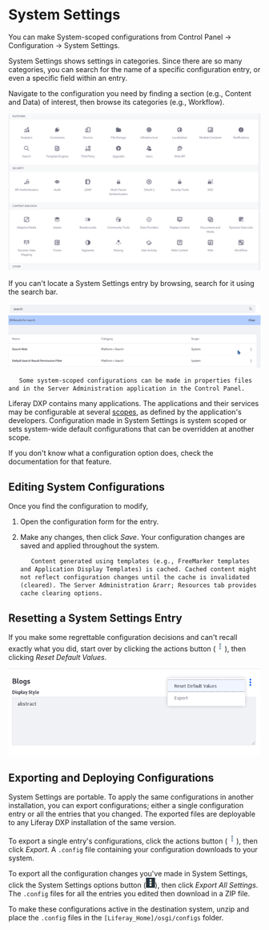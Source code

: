 # System Settings

You can make System-scoped configurations from Control Panel &rarr; Configuration &rarr; System Settings.

System Settings shows settings in categories. Since there are so many categories, you can search for the name of a specific configuration entry, or even a specific field within an entry.

Navigate to the configuration you need by finding a section (e.g., Content and Data) of interest, then browse its categories (e.g., Workflow).

![System Settings entries are organized by section (e.g., Content and Data) and category (e.g., Assets).](./system-settings/images/02.png)

If you can't locate a System Settings entry by browsing, search for it using the search bar.

![You can search for System Settings entries.](./system-settings/images/03.png)

```note::
   Some system-scoped configurations can be made in properties files and in the Server Administration application in the Control Panel.
```

Liferay DXP contains many applications. The applications and their services may be configurable at several [scopes](./system-settings-configuration-scope.md), as defined by the application's developers. Configuration made in System Settings is system scoped or sets system-wide default configurations that can be overridden at another scope.

If you don't know what a configuration option does, check the documentation for that feature. 

## Editing System Configurations

Once you find the configuration to modify,

1. Open the configuration form for the entry.

1. Make any changes, then click *Save*. Your configuration changes are saved and applied throughout the system. 

    ```important::
       Content generated using templates (e.g., FreeMarker templates and Application Display Templates) is cached. Cached content might not reflect configuration changes until the cache is invalidated (cleared). The Server Administration &rarr; Resources tab provides cache clearing options.
    ```

## Resetting a System Settings Entry

If you make some regrettable configuration decisions and can't recall exactly what you did, start over by clicking the actions button (![Actions](../../images/icon-actions.png)), then clicking *Reset Default Values*. 

![After saving changes to a configuration, the actions Reset Default Values and Export are made available.](./system-settings/images/04.png)

## Exporting and Deploying Configurations

System Settings are portable. To apply the same configurations in another installation, you can export configurations; either a single configuration entry or all the entries that you changed. The exported files are deployable to any Liferay DXP installation of the same version.

To export a single entry's configurations, click the actions button (![Actions](../../images/icon-actions.png)), then click *Export*. A `.config` file containing your configuration downloads to your system.

To export all the configuration changes you've made in System Settings, click the System Settings options button (![Options](../../images/icon-options.png)), then click *Export All Settings*. The `.config` files for all the entries you edited then download in a ZIP file. 

To make these configurations active in the destination system, unzip and place the `.config` files in the `[Liferay_Home]/osgi/configs` folder. 

